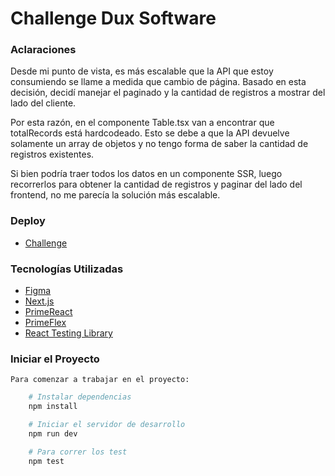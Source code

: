 #  Challenge Dux Software

### Aclaraciones 
Desde mi punto de vista, es más escalable que la API que estoy consumiendo se llame a medida que cambio de página. Basado en esta decisión, decidí manejar el paginado y la cantidad de registros a mostrar del lado del cliente.

Por esta razón, en el componente Table.tsx van a encontrar que totalRecords está hardcodeado. Esto se debe a que la API devuelve solamente un array de objetos y no tengo forma de saber la cantidad de registros existentes.

Si bien podría traer todos los datos en un componente SSR, luego recorrerlos para obtener la cantidad de registros y paginar del lado del frontend, no me parecía la solución más escalable.

### Deploy
- [Challenge](https://dux-challenge.vercel.app/)

### Tecnologías Utilizadas
- [Figma](https://www.figma.com/design/HjDhupf4ipWvC2el9fqTse/Challange-Dux?node-id=0-1&t=xx4L25ry9xAwmTun-1)
- [Next.js](https://nextjs.org/docs)
- [PrimeReact](https://primereact.org/)
- [PrimeFlex](https://primeflex.org/)
- [React Testing Library](https://testing-library.com/)

### Iniciar el Proyecto
    Para comenzar a trabajar en el proyecto:

```sh
    # Instalar dependencias
    npm install

    # Iniciar el servidor de desarrollo
    npm run dev

    # Para correr los test
    npm test
 ```


